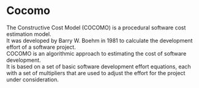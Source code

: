 # Cocomo

The Constructive Cost Model (COCOMO) is a procedural software cost estimation model.  
It was developed by Barry W. Boehm in 1981 to calculate the development effort of a software project.  
COCOMO is an algorithmic approach to estimating the cost of software development.  
It is based on a set of basic software development effort equations, each with a set of multipliers that are used to adjust the effort for the project under consideration.
